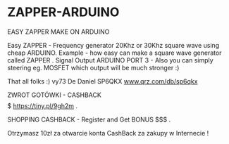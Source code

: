 # ZAPPER-ARDUINO
EASY ZAPPER MAKE ON ARDUINO 

Easy ZAPPER - Frequency generator 20Khz or 30Khz square wave using cheap ARDUINO.
Example - how easy can make a square wave generator called ZAPPER .
Signal Output ARDUINO PORT 3 - Also you can simply steering eg. MOSFET which output will be much stronger :)



That all folks :) 
vy73 De Daniel SP6QKX 
www.qrz.com/db/sp6qkx


ZWROT GOTÓWKI - CASHBACK  $$$$$  https://tiny.pl/9gh2m .

SHOPPING CASHBACK - Register and Get BONUS  $$$ .

Otrzymasz 10zł za otwarcie konta CashBack za zakupy w Internecie !
